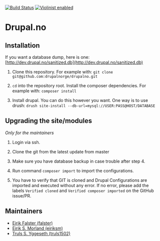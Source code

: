 [![Build Status](https://travis-ci.com/drupalnorge/drupalno.svg?branch=master)](https://travis-ci.com/drupalnorge/drupalno)
[![Violinist enabled](https://img.shields.io/badge/violinist-enabled-brightgreen.svg)](https://violinist.io)

# Drupal.no

## Installation

If you want a database dump, here is one: [http://dev.drupal.no/sanitized.db](http://dev.drupal.no/sanitized.db)

1. Clone this repository. For example with: `git clone git@github.com:drupalnorge/drupalno.git`

2. `cd` into the repository root. Install the composer dependencies. For example with: `composer install`

3. Install drupal. You can do this however you want. One way is to use drush: `drush site-install --db-url=mysql://USER:PASS@HOST/DATABASE`

## Upgrading the site/modules
*Only for the maintainers*

1. Login via ssh.

2. Clone the git from the latest update from master

3. Make sure you have database backup in case trouble after step 4. 

4. Run command `composer import` to import the configurations.

5. You have to verify that GIT is cloned and Drupal Configurations are imported and executed without any error. If no error, please add the labels `Verified cloned` and `Verified composer imported` on the GitHub issue/PR.

## Maintainers
 - [Eirik Falster (falster)](https://www.drupal.org/u/falster)
 - [Eirik S. Morland (eiriksm)](https://www.drupal.org/u/eiriksm)
 - [Truls S. Yggeseth (truls1502)](https://drupal.org/u/truls1502)